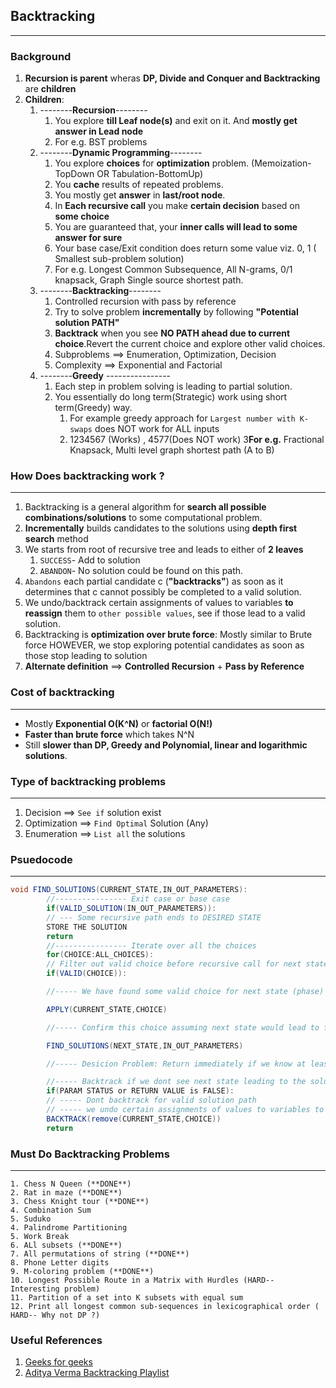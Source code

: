 ## Backtracking

---

### Background

1. **Recursion is parent** wheras **DP, Divide and Conquer and Backtracking** are **children**
2. **Children**:
    1. --------**Recursion**--------
        1. You explore **till Leaf node(s)** and exit on it. And **mostly get answer in Lead node**
        2. For e.g. BST problems
    2. --------**Dynamic Programming**--------
        1. You explore **choices** for **optimization** problem. (Memoization-TopDown OR Tabulation-BottomUp)
        2. You **cache** results of repeated problems.
        3. You mostly get **answer** in **last/root node**.
        4. In **Each recursive call** you make **certain decision** based on **some choice**
        5. You are guaranteed that, your **inner calls will lead to some answer for sure**
        6. Your base case/Exit condition does return some value viz. 0, 1 ( Smallest sub-problem solution)
        7. For e.g. Longest Common Subsequence, All N-grams, 0/1 knapsack, Graph Single source shortest path.
    4. --------**Backtracking**--------
        1. Controlled recursion with pass by reference
        2. Try to solve problem **incrementally** by following **"Potential solution PATH"**
        3. **Backtrack** when you see **NO PATH ahead due to current choice**.Revert the current choice and explore
           other valid choices.
        4. Subproblems ==> Enumeration, Optimization, Decision
        5. Complexity ==> Exponential and Factorial
    5. --------**Greedy** ----------------
        1. Each step in problem solving is leading to partial solution.
        2. You essentially do long term(Strategic) work using short term(Greedy) way.
            1. For example greedy approach for ```Largest number with K-swaps``` does NOT work for ALL inputs
            2. 1234567 (Works) , 4577(Does NOT work)
               3**For e.g.** Fractional Knapsack, Multi level graph shortest path (A to B)

### How Does backtracking work ?

----

1. Backtracking is a general algorithm for **search all possible combinations/solutions** to some computational problem.
2. **Incrementally** builds candidates to the solutions using **depth first search** method
3. We starts from root of recursive tree and leads to either of **2 leaves**
    1. ```SUCCESS```- Add to solution
    2. ```ABANDON```- No solution could be found on this path.
3. ```Abandons``` each partial candidate c (**"backtracks"**)
   as soon as it determines that c cannot possibly be completed to a valid solution.
4. We undo/backtrack certain assignments of values to variables **to reassign** them to ```other possible values```, see
   if those lead to a valid solution.
5. Backtracking is **optimization over brute force**: Mostly similar to Brute force HOWEVER, we stop exploring potential
   candidates as soon as those stop leading to solution
6. **Alternate definition** ==> **Controlled Recursion** + **Pass by Reference**

### Cost of backtracking

----

- Mostly **Exponential O(K^N)** or **factorial O(N!)**
- **Faster than brute force** which takes N^N
- Still **slower than DP, Greedy and Polynomial, linear and logarithmic solutions**.

### Type of backtracking problems

----

1. Decision ==> ```See if``` solution exist
2. Optimization ==> ```Find Optimal``` Solution (Any)
3. Enumeration ==> ```List all``` the solutions

### Psuedocode

----

```java
void FIND_SOLUTIONS(CURRENT_STATE,IN_OUT_PARAMETERS):
        //---------------- Exit case or base case
        if(VALID_SOLUTION(IN_OUT_PARAMETERS)):
        // --- Some recursive path ends to DESIRED STATE
        STORE THE SOLUTION
        return
        //---------------- Iterate over all the choices
        for(CHOICE:ALL_CHOICES):
        // Filter out valid choice before recursive call for next state 
        if(VALID(CHOICE)):

        //----- We have found some valid choice for next state (phase)

        APPLY(CURRENT_STATE,CHOICE)

        //----- Confirm this choice assuming next state would lead to final solution

        FIND_SOLUTIONS(NEXT_STATE,IN_OUT_PARAMETERS)

        //----- Desicion Problem: Return immediately if we know at least 1 solution was found.

        //----- Backtrack if we dont see next state leading to the solution
        if(PARAM STATUS or RETURN VALUE is FALSE):
        // ----- Dont backtrack for valid solution path 
        // ----- we undo certain assignments of values to variables to reassign them to other possible values, see if those lead to a valid solution.
        BACKTRACK(remove(CURRENT_STATE,CHOICE))
        return
```

### Must Do Backtracking Problems

----

```
1. Chess N Queen (**DONE**)
2. Rat in maze (**DONE**) 
3. Chess Knight tour (**DONE**) 
4. Combination Sum
5. Suduko
4. Palindrome Partitioning
5. Work Break
6. ALl subsets (**DONE**)
7. All permutations of string (**DONE**)
8. Phone Letter digits
9. M-coloring problem (**DONE**)
10. Longest Possible Route in a Matrix with Hurdles (HARD-- Interesting problem)
11. Partition of a set into K subsets with equal sum  
12. Print all longest common sub-sequences in lexicographical order ( HARD-- Why not DP ?)
```

### Useful References

1. [Geeks for geeks](https://www.geeksforgeeks.org/introduction-to-backtracking-data-structure-and-algorithm-tutorials/)
2. [Aditya Verma Backtracking Playlist](https://www.youtube.com/playlist?list=PL_z_8CaSLPWdbOTog8Jxk9XOjzUs3egMP)